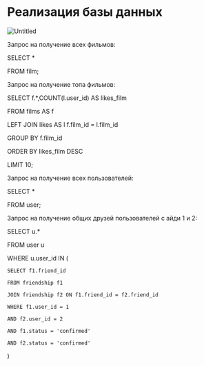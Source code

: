 # Реализация базы данных

![Untitled](https://github.com/user-attachments/assets/c2391d77-842f-4897-b035-2af42220021b)

Запрос на получение всех фильмов:

SELECT *

FROM film;

Запрос на получение топа фильмов:

SELECT f.*,COUNT(l.user_id) AS likes_film

FROM films AS f 

LEFT JOIN likes AS l f.film_id = l.film_id

GROUP BY f.film_id

ORDER BY likes_film DESC

LIMIT 10;

Запрос на получение всех пользователей:

SELECT *

FROM user;

Запрос на получение общих друзей пользователей с айди 1 и 2:

SELECT u.*

FROM user u

WHERE u.user_id IN (

    SELECT f1.friend_id
    
    FROM friendship f1
    
    JOIN friendship f2 ON f1.friend_id = f2.friend_id
    
    WHERE f1.user_id = 1
    
    AND f2.user_id = 2
    
    AND f1.status = 'confirmed'
    
    AND f2.status = 'confirmed'
    
)

